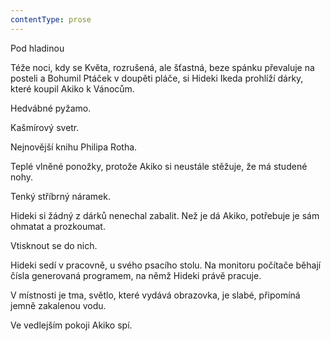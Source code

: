 ```yaml
---
contentType: prose
---
```


<section>

Pod hladinou

Téže noci, kdy se Květa, rozrušená, ale šťastná, beze spánku převaluje na posteli a Bohumil Ptáček v doupěti pláče, si Hideki Ikeda prohlíží dárky, které koupil Akiko k Vánocům.

Hedvábné pyžamo.

Kašmírový svetr.

Nejnovější knihu Philipa Rotha.

Teplé vlněné ponožky, protože Akiko si neustále stěžuje, že má studené nohy.

Tenký stříbrný náramek.

Hideki si žádný z dárků nenechal zabalit. Než je dá Akiko, potřebuje je sám ohmatat a prozkoumat.

Vtisknout se do nich.

Hideki sedí v pracovně, u svého psacího stolu. Na monitoru počítače běhají čísla generovaná programem, na němž Hideki právě pracuje.

V místnosti je tma, světlo, které vydává obrazovka, je slabé, připomíná jemně zakalenou vodu.

Ve vedlejším pokoji Akiko spí.

</section>
